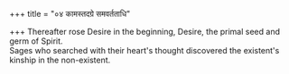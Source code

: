 +++
title = "०४ कामस्तदग्रे समवर्तताधि"

+++
Thereafter rose Desire in the beginning, Desire, the primal seed and germ of Spirit.  
     Sages who searched with their heart's thought discovered the existent's kinship in the non-existent.